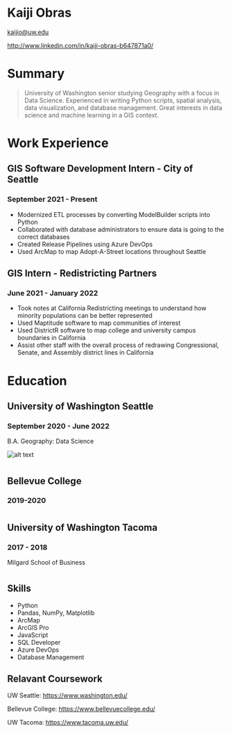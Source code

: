 # Kaiji Obras

kaijio@uw.edu

http://www.linkedin.com/in/kaiji-obras-b647871a0/ 

# Summary

>University of Washington senior studying Geography with a focus in Data Science. Experienced in writing Python scripts, spatial analysis, data visualization, and database management. Great interests in data science and machine learning in a GIS context. 

# Work Experience

## GIS Software Development Intern - City of Seattle

### September 2021 - Present

- Modernized ETL processes by converting ModelBuilder scripts into Python
- Collaborated with database administrators to ensure data is going to the correct databases
- Created Release Pipelines using Azure DevOps
- Used ArcMap to map Adopt-A-Street locations throughout Seattle

## GIS Intern - Redistricting Partners

### June 2021 - January 2022

- Took notes at California Redistricting meetings to understand how minority populations can be better represented 
- Used Maptitude software to map communities of interest
- Used DistrictR software to map college and university campus boundaries in California
- Assist other staff with the overall process of redrawing Congressional, Senate, and Assembly district lines in California


# Education

## University of Washington Seattle

###  September 2020 - June 2022

B.A. Geography: Data Science 

![alt text](https://cdn.geekwire.com/wp-content/uploads/2014/10/8618592346_e4bf2f2028_z-620x378.jpg)
#

## Bellevue College

### 2019-2020

#

## University of Washington Tacoma

### 2017 - 2018

Milgard School of Business

#

## Skills
- Python
- Pandas, NumPy, Matplotlib
- ArcMap
- ArcGIS Pro
- JavaScript
- SQL Developer
- Azure DevOps
- Database Management


## Relavant Coursework


UW Seattle: https://www.washington.edu/

Bellevue College: https://www.bellevuecollege.edu/

UW Tacoma: https://www.tacoma.uw.edu/